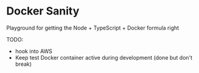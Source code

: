 # Docker Sanity

Playground for getting the Node + TypeScript + Docker formula right

TODO:
- hook into AWS
- Keep test Docker container active during development (done but don't break)